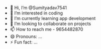 - 👋 Hi, I’m @Sumityadav7541
- 👀 I’m interested in coding 
- 🌱 I’m currently learning app development 
- 💞️ I’m looking to collaborate on projects 
- 📫 How to reach me - 9654482870
- 😄 Pronouns: ...
- ⚡ Fun fact: ...

<!---
Sumityadav7541/Sumityadav7541 is a ✨ special ✨ repository because its `README.md` (this file) appears on your GitHub profile.
You can click the Preview link to take a look at your changes.
--->
